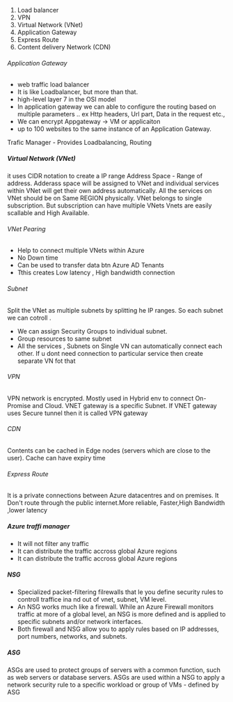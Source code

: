 1. Load balancer
2. VPN
3. Virtual Network (VNet)
4. Application Gateway
5. Express Route
6. Content delivery Network (CDN)

###### Application Gateway
- web traffic load balancer
- It is like Loadbalancer, but more than that.
- high-level layer 7 in the OSI model
- In application gateway we can able to configure the routing based on multiple parameters .. ex Http headers, Url part, Data in the request etc.,
- We can encrypt Appgateway -> VM or applicaiton
- up to 100 websites to the same instance of an Application Gateway.


Trafic Manager - Provides Loadbalancing, Routing






##### Virtual Network (VNet)
it uses CIDR notation to create a IP range
Address Space - Range of address.
Adderass space will be assigned to VNet and individual services within VNet will get their own address automatically.
All the services on VNet should be on Same REGION physically.
VNet belongs to single subscription. But subscription can have multiple VNets
Vnets are easily scallable and High Available.

###### VNet Pearing
- Help to connect multiple VNets within Azure
- No Down time
- Can be used to transfer data btn Azure AD Tenants
- Tthis creates Low latency , High bandwidth connection


###### Subnet
Split the VNet as multiple subnets by splitting he IP ranges. So each subnet we can cotroll .
- We can assign Security Groups to individual subnet.
- Group resources to same subnet
- All the services , Subnets on Single VN can automatically connect each other. If u dont need connection to particular service then create separate VN fot that


###### VPN
VPN network is encrypted.
Mostly used in Hybrid env to connect On-Promise and Cloud.
VNET gateway is a specific Subnet. If VNET gateway uses Secure tunnel then it is called VPN gateway

###### CDN
Contents can be cached in Edge nodes (servers which are close to the user). Cache can have expiry time

###### Express Route
 It is a private connections between Azure datacentres and on premises.
 It Don't route through the public internet.More reliable, Faster,High Bandwidth ,lower latency


 ##### Azure traffi manager
- It will not filter any traffic
- It can distribute the traffic accross global Azure regions
- It can distribute the traffic accross global Azure regions


##### NSG
- Specialized packet-filtering filrewalls that le you define security rules to controll traffice ina nd out of vnet, subnet, VM level.
- An NSG works much like a firewall. While an Azure Firewall monitors traffic at more of a global level, an NSG is more defined and is applied to specific subnets and/or network interfaces.
- Both firewall and NSG allow you to apply rules based on IP addresses, port numbers, networks, and subnets.


##### ASG
ASGs are used to protect groups of servers with a common function, such as web servers or database servers.
ASGs are used within a NSG to apply a network security rule to a specific workload or group of VMs - defined by ASG
